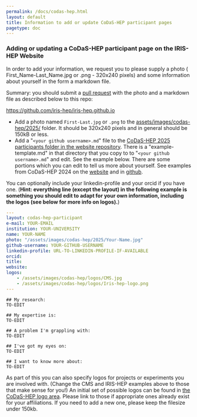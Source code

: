 ```yaml
---
permalink: /docs/codas-hep.html
layout: default
title: Information to add or update CoDaS-HEP participant pages
pagetype: doc
---
```


### Adding or updating a CoDaS-HEP participant page on the IRIS-HEP Website

In order to add your information, we request you to please supply a photo ( First_Name-Last_Name.jpg or .png - 320x240 pixels) and some information about
yourself in the form a markdown file.

Summary: you should submit a [pull request](https://docs.github.com/en/pull-requests/collaborating-with-pull-requests/proposing-changes-to-your-work-with-pull-requests/creating-a-pull-request#) with the photo and a markdown file as described below to this repo:

<https://github.com/iris-hep/iris-hep.github.io>

* Add a photo named `First-Last.jpg` or `.png` to the [assets/images/codas-hep/2025/](https://github.com/iris-hep/iris-hep.github.io/tree/master/assets/images/codas-hep/2025/) folder. It should be 320x240 pixels and in general should be 150kB or less.
* Add a "`<your github username>.md`" file to the [CoDaS-HEP 2025 participants folder in the website repository](https://github.com/iris-hep/iris-hep.github.io/tree/master/_codas-hep-students/2025/). There is a "example-template.md" in that directory that you copy to to "`<your github username>.md`" and edit. See the example below. There are some portions which you can edit to tell us more about yourself. See examples from CoDaS-HEP 2024 on the [website](https://iris-hep.org/codas-hep-2024.html) and in [github](https://github.com/iris-hep/iris-hep.github.io/tree/master/_codas-hep-students/2024/).

You can optionally include your linkedin-profile and your orcid if you have one. (**Hint: everything line (except the layout) in the following example is something you should edit to adapt for your own information, including the logos (see below for more info on logos).**)

```yml
---
layout: codas-hep-participant
e-mail: YOUR-EMAIL
institution: YOUR-UNIVERSITY
name: YOUR-NAME
photo: "/assets/images/codas-hep/2025/Your-Name.jpg"
github-username: YOUR-GITHUB-USERNAME
linkedin-profile: URL-TO-LINKEDIN-PROFILE-IF-AVAILABLE
orcid:
title:
website:
logos:
    - /assets/images/codas-hep/logos/CMS.jpg
    - /assets/images/codas-hep/logos/Iris-hep-logo.png
---
```

```
## My research:
TO-EDIT

## My expertise is:
TO-EDIT

## A problem I'm grappling with:
TO-EDIT

## I've got my eyes on:
TO-EDIT

## I want to know more about:
TO-EDIT
```

As part of this you can also specify logos for projects or experiments
you are involved with. (Change the CMS and IRIS-HEP examples above to
those that make sense for you!) An initial set of possible logos
can be found in [the CoDaS-HEP logo area](https://github.com/iris-hep/iris-hep.github.io/tree/master/assets/images/codas-hep/logos). Please link to those if appropriate ones already exist for your affiliations. If you need to add a new one, please keep the filesize under 150kb.
